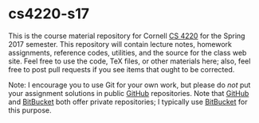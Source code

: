 # cs4220-s17

This is the course material repository for Cornell [CS 4220][cs4220]
for the Spring 2017 semester.  This repository will contain lecture
notes, homework assignments, reference codes, utilities, and the
source for the class web site.  Feel free to use the code, TeX files,
or other materials here; also, feel free to post pull requests if you
see items that ought to be corrected.

Note: I encourage you to use Git for your own work, but please do
*not* put your assignment solutions in public [GitHub][gh] repositories.
Note that [GitHub][gh] and [BitBucket][bb] both offer private repositories;
I typically use [BitBucket][bb] for this purpose.

[cs4220]: http://www.cs.cornell.edu/~bindel/class/cs4220-s17
[gh]: http://github.com/
[bb]: https://bitbucket.org
